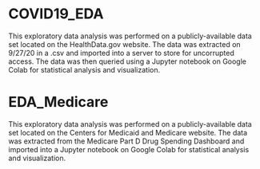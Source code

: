 # COVID19_EDA
This exploratory data analysis was performed on a publicly-available data set located on the HealthData.gov website. The data was extracted on 9/27/20 in a .csv and imported into a server to store for uncorrupted access. The data was then queried using a Jupyter notebook on Google Colab for statistical analysis and visualization.

# EDA_Medicare
This exploratory data analysis was performed on a publicly-available data set located on the Centers for Medicaid and Medicare website. The data was extracted from the Medicare Part D Drug Spending Dashboard and imported into a Jupyter notebook on Google Colab for statistical analysis and visualization.
